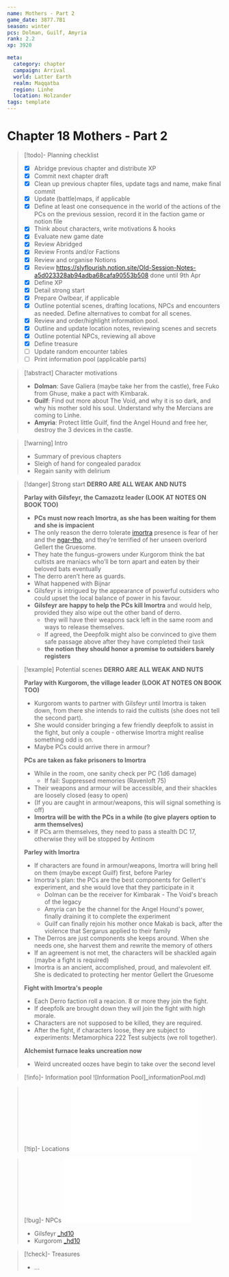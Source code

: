 ```yaml
---
name: Mothers - Part 2
game_date: 3877.7B1
season: winter
pcs: Dolman, Guilf, Amyria
rank: 2.2
xp: 3920

meta:
  category: chapter
  campaign: Arrival
  world: Latter Earth
  realm: Maqqatba
  region: Linhe
  location: Holzander
tags: template
---
```

# Chapter 18 Mothers - Part 2

> [!todo]- Planning checklist
> - [x] Abridge previous chapter and distribute XP
> - [x] Commit next chapter draft
> - [x] Clean up previous chapter files, update tags and name, make final commit
> - [x] Update (battle)maps, if applicable
> - [x] Define at least one consequence in the world of the actions of the PCs on the previous session, record it in the faction game or notion file
> - [x] Think about characters, write motivations & hooks
> - [x] Evaluate new game date
> - [x] Review Abridged
> - [x] Review Fronts and/or Factions 
> - [x] Review and organise Notions
> - [x] Review https://slyflourish.notion.site/Old-Session-Notes-a5d023328ab94adba68cafa90553b508 done until 9th Apr
> - [x] Define XP
> - [x] Detail strong start
> - [x] Prepare Owlbear, if applicable
> - [x] Outline potential scenes, drafting locations, NPCs and encounters as needed. Define alternatives to combat for all scenes.
> - [x] Review and order/highlight information pool.
> - [x] Outline and update location notes, reviewing scenes and secrets
> - [x] Outline potential NPCs, reviewing all above
> - [x] Define treasure
> - [ ] Update random encounter tables
> - [ ] Print information pool (applicable parts)

> [!abstract] Character motivations
> - **Dolman**: Save Galiera (maybe take her from the castle), free Fuko from Ghuse, make a pact with Kimbarak.
> - **Guilf**: Find out more about The Void, and why it is so dark, and why his mother sold his soul. Understand why the Mercians are coming to Linhe.
> - **Amyria**: Protect little Guilf, find the Angel Hound and free her, destroy the 3 devices in the castle.

> [!warning] Intro
> - Summary of previous chapters
> - Sleigh of hand for congealed paradox
> - Regain sanity with delirium 

> [!danger] Strong start
> **DERRO ARE ALL WEAK AND NUTS**
> 
> **Parlay with Gilsfeyr, the Camazotz leader (LOOK AT NOTES ON BOOK TOO)**
> - **PCs must now reach Imortra, as she has been waiting for them and she is impacient**
> - The only reason the derro tolerate [imortra](arrival/npcs/imortra.md) presence is fear of her and the [ngar-tho](_gm/npcCodex/statblocks/ngar-tho.md), and they’re terrified of her unseen overlord Gellert the Gruesome.
> - They hate the fungus-growers under Kurgorom think the bat cultists are maniacs who’ll be torn apart and eaten by their beloved bats eventually
> - The derro aren’t here as guards.
> - What happened with Bijnar
> - Gilsfeyr is intrigued by the appearance of powerful outsiders who could upset the local balance of power in his favour.
> - **Gilsfeyr are happy to help the PCs kill Imortra** and would help, provided they also wipe out the other band of derro.
> 	- they will have their weapons sack left in the same room and ways to release themselves.
> 	- If agreed, the Deepfolk might also be convinced to give them safe passage above after they have completed their task
> 	- **the notion they should honor a promise to outsiders barely registers**

> [!example] Potential scenes
> **DERRO ARE ALL WEAK AND NUTS**
> 
> **Parlay with Kurgorom, the village leader (LOOK AT NOTES ON BOOK TOO)**
> - Kurgorom wants to partner with Gilsfeyr until Imortra is taken down, from there she intends to raid the cultists (she does not tell the second part).
> - She would consider bringing a few friendly deepfolk to assist in the fight, but only a couple - otherwise Imortra might realise something odd is on.
> - Maybe PCs could arrive there in armour?
> 
> **PCs are taken as fake prisoners to Imortra**
> - While in the room, one sanity check per PC (1d6 damage)
> 	- If fail: Suppressed memories (Ravenloft 75)
> - Their weapons and armour will be accessible, and their shackles are loosely closed (easy to open)
> - (If you are caught in armour/weapons, this will signal something is off)
> - **Imortra will be with the PCs in a while (to give players option to arm themselves)**
> - If PCs arm themselves, they need to pass a stealth DC 17, otherwise they will be stopped by Antinom
> 
> **Parley with Imortra**
> - If characters are found in armour/weapons, Imortra will bring hell on them (maybe except Guilf) first, before Parley
> - Imortra's plan: the PCs are the best components for Gellert's experiment, and she would love that they participate in it
> 	- Dolman can be the receiver for Kimbarak - The Void's breach of the legacy
> 	- Amyria can be the channel for the Angel Hound's power, finally draining it to complete the experiment
> 	- Guilf can finally rejoin his mother once Makab is back, after the violence that Sergarus applied to their family
> - The Derros are just components she keeps around. When she needs one, she harvest them and rewrite the memory of others
> - If an agreement is not met, the characters will be shackled again (maybe a fight is required)
> - Imortra is an ancient, accomplished, proud, and malevolent elf. She is dedicated to protecting her mentor Gellert the Gruesome
> 
> **Fight with Imortra's people**
> - Each Derro faction roll a reacion. 8 or more they join the fight.
> - If deepfolk are brought down they will join the fight with high morale.
> - Characters are not supposed to be killed, they are required.
> - After the fight, if characters loose, they are subject to experiments: Metamorphica 222 Test subjects (we roll together).
> 
> **Alchemist furnace leaks uncreation now**
> - Weird uncreated oozes have begin to take over the second level

> [!info]- Information pool
> ![Information Pool]_informationPool.md)

> [!tip]- Locations
> ![Castle of Holzander Level 4](arrival/locations/holzanderCastleL4.md#Castle%20of%20Holzander%20Level%204)

> [!bug]- NPCs
> ![imortra](arrival/npcs/imortra.md)
> 
> - Gilsfeyr [_hd10](_gm/npcCodex/statblocks/_hd10.md)
> - Kurgorom [_hd10](_gm/npcCodex/statblocks/_hd10.md)

> [!check]- Treasures
> - ...
